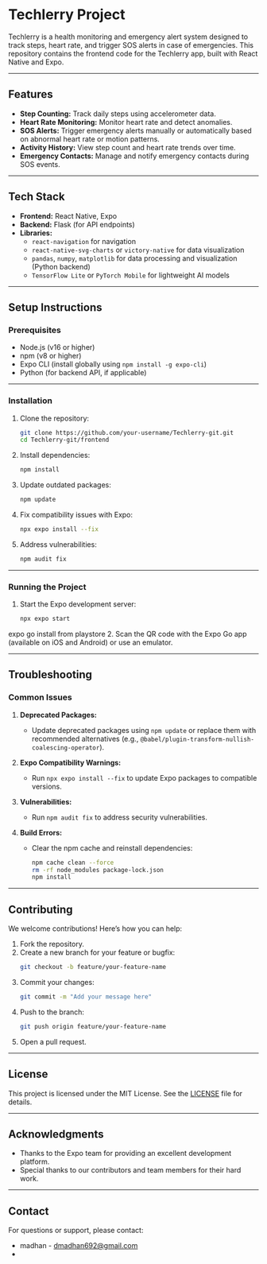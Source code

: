 
# **Techlerry Project**

Techlerry is a health monitoring and emergency alert system designed to track steps, heart rate, and trigger SOS alerts in case of emergencies. This repository contains the frontend code for the Techlerry app, built with React Native and Expo.

---

## **Features**
- **Step Counting:** Track daily steps using accelerometer data.
- **Heart Rate Monitoring:** Monitor heart rate and detect anomalies.
- **SOS Alerts:** Trigger emergency alerts manually or automatically based on abnormal heart rate or motion patterns.
- **Activity History:** View step count and heart rate trends over time.
- **Emergency Contacts:** Manage and notify emergency contacts during SOS events.

---

## **Tech Stack**
- **Frontend:** React Native, Expo
- **Backend:** Flask (for API endpoints)
- **Libraries:**
  - `react-navigation` for navigation
  - `react-native-svg-charts` or `victory-native` for data visualization
  - `pandas`, `numpy`, `matplotlib` for data processing and visualization (Python backend)
  - `TensorFlow Lite` or `PyTorch Mobile` for lightweight AI models

---

## **Setup Instructions**

### **Prerequisites**
- Node.js (v16 or higher)
- npm (v8 or higher)
- Expo CLI (install globally using `npm install -g expo-cli`)
- Python (for backend API, if applicable)

---

### **Installation**
1. Clone the repository:
   ```bash
   git clone https://github.com/your-username/Techlerry-git.git
   cd Techlerry-git/frontend
   ```

2. Install dependencies:
   ```bash
   npm install
   ```

3. Update outdated packages:
   ```bash
   npm update
   ```

4. Fix compatibility issues with Expo:
   ```bash
   npx expo install --fix
   ```

5. Address vulnerabilities:
   ```bash
   npm audit fix
   ```

---

### **Running the Project**
1. Start the Expo development server:
   ```bash
   npx expo start
   ```

expo go install from playstore 
2. Scan the QR code with the Expo Go app (available on iOS and Android) or use an emulator.

---


## **Troubleshooting**

### **Common Issues**
1. **Deprecated Packages:**
   - Update deprecated packages using `npm update` or replace them with recommended alternatives (e.g., `@babel/plugin-transform-nullish-coalescing-operator`).

2. **Expo Compatibility Warnings:**
   - Run `npx expo install --fix` to update Expo packages to compatible versions.

3. **Vulnerabilities:**
   - Run `npm audit fix` to address security vulnerabilities.

4. **Build Errors:**
   - Clear the npm cache and reinstall dependencies:
     ```bash
     npm cache clean --force
     rm -rf node_modules package-lock.json
     npm install
     ```

---

## **Contributing**
We welcome contributions! Here’s how you can help:
1. Fork the repository.
2. Create a new branch for your feature or bugfix:
   ```bash
   git checkout -b feature/your-feature-name
   ```
3. Commit your changes:
   ```bash
   git commit -m "Add your message here"
   ```
4. Push to the branch:
   ```bash
   git push origin feature/your-feature-name
   ```
5. Open a pull request.

---

## **License**
This project is licensed under the MIT License. See the [LICENSE](LICENSE) file for details.

---

## **Acknowledgments**
- Thanks to the Expo team for providing an excellent development platform.
- Special thanks to our contributors and team members for their hard work.

---

## **Contact**
For questions or support, please contact:
- madhan - dmadhan692@gmail.com
-
